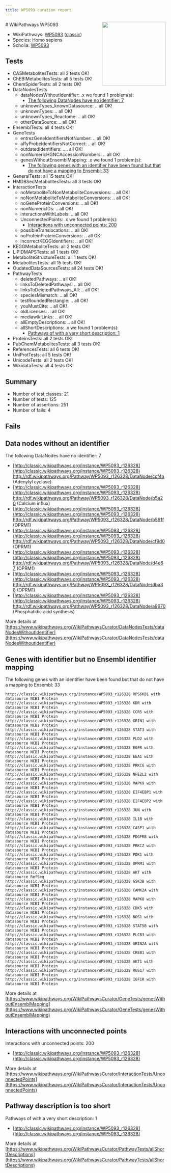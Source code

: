 ```yaml
---
title: WP5093 curation report
---
```


<img style="float: right; width: 200px" src="https://upload.wikimedia.org/wikipedia/commons/thumb/8/83/Wplogo_with_text_500.png/640px-Wplogo_with_text_500.png" />
# WikiPathways WP5093

* WikiPathways: [WP5093](https://wikipathways.org/pathways/WP5093) ([classic](https://classic.wikipathways.org/instance/WP5093))
* Species: Homo sapiens
* Scholia: [WP5093](https://scholia.toolforge.org/wikipathways/WP5093)
## Tests
* CASMetabolitesTests: all 2 tests OK!
* ChEBIMetabolitesTests: all 5 tests OK!
* ChemSpiderTests: all 2 tests OK!
* DataNodesTests
    * dataNodesWithoutIdentifier: .x we found 1 problem(s):
        * [The following DataNodes have no identifier: 7](#d2d32fa6)
    * unknownTypes_knownDatasource: .. all OK!
    * unknownTypes: .. all OK!
    * unknownTypes_Reactome: .. all OK!
    * otherDataSource: .. all OK!
* EnsemblTests: all 4 tests OK!
* GeneTests
    * entrezGeneIdentifiersNotNumber: .. all OK!
    * affyProbeIdentifiersNotCorrect: .. all OK!
    * outdatedIdentifiers: .... all OK!
    * nonNumericHGNCAccessionNumbers: .. all OK!
    * genesWithoutEnsemblMapping: .x we found 1 problem(s):
        * [The following genes with an identifier have been found but that do not have a mapping to Ensembl: 33](#c4e5434e)
* GeneralTests: all 15 tests OK!
* HMDBSecMetabolitesTests: all 3 tests OK!
* InteractionTests
    * noMetaboliteToNonMetaboliteConversions: .. all OK!
    * noNonMetaboliteToMetaboliteConversions: .. all OK!
    * noGeneProteinConversions: .. all OK!
    * nonNumericIDs: .. all OK!
    * interactionsWithLabels: .. all OK!
    * UnconnectedPoints: .x we found 1 problem(s):
        * [Interactions with unconnected points: 200](#648ad25a)
    * possibleTranslocations: .. all OK!
    * noProteinProteinConversions: .. all OK!
    * incorrectKEGGIdentifiers: .. all OK!
* KEGGMetaboliteTests: all 2 tests OK!
* LIPIDMAPSTests: all 1 tests OK!
* MetaboliteStructureTests: all 1 tests OK!
* MetabolitesTests: all 15 tests OK!
* OudatedDataSourcesTests: all 24 tests OK!
* PathwayTests
    * deletedPathways: .. all OK!
    * linksToDeletedPathways: .. all OK!
    * linksToDeletedPathways_All: .. all OK!
    * speciesMismatch: .. all OK!
    * testRoundedRectangle: .. all OK!
    * youMustCite: .. all OK!
    * oldLicenses: .. all OK!
    * mediawikiLinks: .. all OK!
    * allEmptyDescriptions: .. all OK!
    * allShortDescriptions: .x we found 1 problem(s):
        * [Pathways of with a very short description: 1](#9b455f1f)
* ProteinsTests: all 2 tests OK!
* PubChemMetabolitesTests: all 3 tests OK!
* ReferencesTests: all 6 tests OK!
* UniProtTests: all 5 tests OK!
* UnicodeTests: all 2 tests OK!
* WikidataTests: all 4 tests OK!


## Summary

* Number of test classes: 21
* Number of tests: 125
* Number of assertions: 251
* Number of fails: 4

## Fails

<a name="d2d32fa6" />

## Data nodes without an identifier

The following DataNodes have no identifier: 7

* [http://classic.wikipathways.org/instance/WP5093_r126328](http://classic.wikipathways.org/instance/WP5093_r126328) http://rdf.wikipathways.org/Pathway/WP5093_r126328/DataNode/ccf4a (Adenylyl 
cyclase)
* [http://classic.wikipathways.org/instance/WP5093_r126328](http://classic.wikipathways.org/instance/WP5093_r126328) http://rdf.wikipathways.org/Pathway/WP5093_r126328/DataNode/b5a20 (Calcium
influx)
* [http://classic.wikipathways.org/instance/WP5093_r126328](http://classic.wikipathways.org/instance/WP5093_r126328) http://rdf.wikipathways.org/Pathway/WP5093_r126328/DataNode/b591f (OPRM1)
* [http://classic.wikipathways.org/instance/WP5093_r126328](http://classic.wikipathways.org/instance/WP5093_r126328) http://rdf.wikipathways.org/Pathway/WP5093_r126328/DataNode/cf9d0 (OPRM1)
* [http://classic.wikipathways.org/instance/WP5093_r126328](http://classic.wikipathways.org/instance/WP5093_r126328) http://rdf.wikipathways.org/Pathway/WP5093_r126328/DataNode/d4e67 (OPRM1)
* [http://classic.wikipathways.org/instance/WP5093_r126328](http://classic.wikipathways.org/instance/WP5093_r126328) http://rdf.wikipathways.org/Pathway/WP5093_r126328/DataNode/dba38 (OPRM1)
* [http://classic.wikipathways.org/instance/WP5093_r126328](http://classic.wikipathways.org/instance/WP5093_r126328) http://rdf.wikipathways.org/Pathway/WP5093_r126328/DataNode/a9670 (Phosphatidic 
acid synthesis)


More details at [https://www.wikipathways.org/WikiPathwaysCurator/DataNodesTests/dataNodesWithoutIdentifier](https://www.wikipathways.org/WikiPathwaysCurator/DataNodesTests/dataNodesWithoutIdentifier)

<a name="c4e5434e" />

## Genes with identifier but no Ensembl identifier mapping

The following genes with an identifier have been found but that do not have a mapping to Ensembl: 33
```
http://classic.wikipathways.org/instance/WP5093_r126328 RPS6KB1 with datasource NCBI Protein
http://classic.wikipathways.org/instance/WP5093_r126328 KDR with datasource NCBI Protein
http://classic.wikipathways.org/instance/WP5093_r126328 CCR5 with datasource NCBI Protein
http://classic.wikipathways.org/instance/WP5093_r126328 GRIN1 with datasource NCBI Protein
http://classic.wikipathways.org/instance/WP5093_r126328 STAT3 with datasource NCBI Protein
http://classic.wikipathways.org/instance/WP5093_r126328 PLD2 with datasource NCBI Protein
http://classic.wikipathways.org/instance/WP5093_r126328 EGFR with datasource NCBI Protein
http://classic.wikipathways.org/instance/WP5093_r126328 EEA1 with datasource NCBI Protein
http://classic.wikipathways.org/instance/WP5093_r126328 PRKCG with datasource NCBI Protein
http://classic.wikipathways.org/instance/WP5093_r126328 NFE2L2 with datasource NCBI Protein
http://classic.wikipathways.org/instance/WP5093_r126328 MAPK9 with datasource NCBI Protein
http://classic.wikipathways.org/instance/WP5093_r126328 EIF4EBP1 with datasource NCBI Protein
http://classic.wikipathways.org/instance/WP5093_r126328 EIF4EBP2 with datasource NCBI Protein
http://classic.wikipathways.org/instance/WP5093_r126328 JUN with datasource NCBI Protein
http://classic.wikipathways.org/instance/WP5093_r126328 IL1B with datasource NCBI Protein
http://classic.wikipathways.org/instance/WP5093_r126328 CASP1 with datasource NCBI Protein
http://classic.wikipathways.org/instance/WP5093_r126328 PDGFRB with datasource NCBI Protein
http://classic.wikipathways.org/instance/WP5093_r126328 PRKCZ with datasource NCBI Protein
http://classic.wikipathways.org/instance/WP5093_r126328 PDK1 with datasource NCBI Protein
http://classic.wikipathways.org/instance/WP5093_r126328 OPRM1 with datasource NCBI Protein
http://classic.wikipathways.org/instance/WP5093_r126328 AKT with datasource RefSeq
http://classic.wikipathways.org/instance/WP5093_r126328 GSK3B with datasource NCBI Protein
http://classic.wikipathways.org/instance/WP5093_r126328 CAMK2A with datasource NCBI Protein
http://classic.wikipathways.org/instance/WP5093_r126328 MAPK8 with datasource NCBI Protein
http://classic.wikipathways.org/instance/WP5093_r126328 CDK5 with datasource NCBI Protein
http://classic.wikipathways.org/instance/WP5093_r126328 NOS1 with datasource NCBI Protein
http://classic.wikipathways.org/instance/WP5093_r126328 STAT5B with datasource NCBI Protein
http://classic.wikipathways.org/instance/WP5093_r126328 PLCB3 with datasource NCBI Protein
http://classic.wikipathways.org/instance/WP5093_r126328 GRIN2A with datasource NCBI Protein
http://classic.wikipathways.org/instance/WP5093_r126328 CREB1 with datasource NCBI Protein
http://classic.wikipathways.org/instance/WP5093_r126328 AKT1 with datasource NCBI Protein
http://classic.wikipathways.org/instance/WP5093_r126328 RGS17 with datasource NCBI Protein
http://classic.wikipathways.org/instance/WP5093_r126328 IGF1R with datasource NCBI Protein
```

More details at [https://www.wikipathways.org/WikiPathwaysCurator/GeneTests/genesWithoutEnsemblMapping](https://www.wikipathways.org/WikiPathwaysCurator/GeneTests/genesWithoutEnsemblMapping)

<a name="648ad25a" />

## Interactions with unconnected points

Interactions with unconnected points: 200

* [http://classic.wikipathways.org/instance/WP5093_r126328](http://classic.wikipathways.org/instance/WP5093_r126328)


More details at [https://www.wikipathways.org/WikiPathwaysCurator/InteractionTests/UnconnectedPoints](https://www.wikipathways.org/WikiPathwaysCurator/InteractionTests/UnconnectedPoints)

<a name="9b455f1f" />

## Pathway description is too short

Pathways of with a very short description: 1

* [http://classic.wikipathways.org/instance/WP5093_r126328](http://classic.wikipathways.org/instance/WP5093_r126328)

More details at [https://www.wikipathways.org/WikiPathwaysCurator/PathwayTests/allShortDescriptions](https://www.wikipathways.org/WikiPathwaysCurator/PathwayTests/allShortDescriptions)

